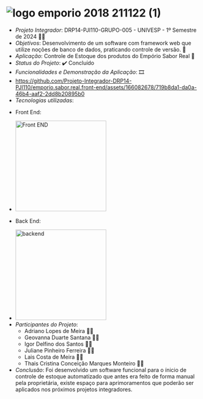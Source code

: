 # ![logo  emporio 2018 211122 (1)](https://github.com/Projeto-Integrador-DRP14-PJI110/emporio.sabor.real.front-end/assets/166082678/8c4a098d-845d-4fb1-a972-71779aef103b)
* *Projeto Integrador*: DRP14-PJI110-GRUPO-005 - UNIVESP - 1º Semestre de 2024 :student:
* *Objetivos*: Desenvolvimento de um software com framework web que utilize noções de banco de dados, praticando controle de versão. :floppy_disk:
* *Aplicação*: Controle de Estoque dos produtos do Empório Sabor Real  :cheese:
* *Status do Projeto*: :heavy_check_mark: Concluído
* *Funcionalidades e Demonstração da Aplicação*: :film_strip:
* https://github.com/Projeto-Integrador-DRP14-PJI110/emporio.sabor.real.front-end/assets/166082678/719b8da1-da0a-46b4-aaf2-2dd8b20895b0
* *Tecnologias utilizadas*:
 - Front End:
* <img width="237" alt="Front END" src="https://github.com/Projeto-Integrador-DRP14-PJI110/emporio.sabor.real.front-end/assets/166082678/d4f61cda-9c44-45e9-ae55-2a853953019d">
 - Back End:
* <img width="237" alt="backend" src="https://github.com/Projeto-Integrador-DRP14-PJI110/emporio.sabor.real.front-end/assets/166082678/5cf830da-2bb4-4165-96f3-121b84f4e8cb">       
* *Participantes do Projeto*:
  - Adriano Lopes de Meira :man_student:
  - Geovanna Duarte Santana :woman_student:
  - Igor Delfino dos Santos :man_student:
  - Juliane Pinheiro Ferreira :woman_student:
  - Lais Costa de Meira :woman_student:
  - Thais Cristina Conceição Marques Monteiro :woman_student:
* *Conclusão*: Foi desenvolvido um software funcional para o ínicio de controle de estoque automatizado que antes era feito de forma manual pela proprietária, existe espaço para aprimoramentos que poderão ser aplicados nos próximos projetos integradores.
